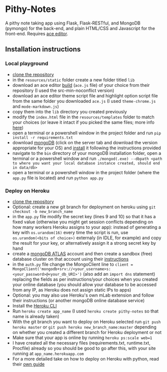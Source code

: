 # Pithy-Notes
A pithy note taking app using Flask, Flask-RESTful, and MongoDB (pymongo) for the back-end, and plain HTML/CSS and Javascript for the front-end. Requires [ace editor](https://ace.c9.io/). 

## Installation instructions
### Local playground
- [clone the repository](https://help.github.com/en/articles/cloning-a-repository)
- in the `resources/static` folder create a new folder titled `lib`
- download an ace editor [build](https://github.com/ajaxorg/ace-builds/) (`ace.js` file) of your choice from their repository (I used the src-min-noconflict version)
- download an ace editor theme script file and highlight option script file from the same folder you downloaded `ace.js` (I used `theme-chrome.js` and `mode-markdown.js`)
- copy them into the `lib` directory you created previously
- modify the `index.html` file in the `resources/templates` folder to match your choices (or leave it intact if you picked the same files; more info [here](https://ace.c9.io/#nav=embedding))
- open a terminal or a powershell window in the project folder and run `pip install -r requirements.txt`
- download [mongoDB](https://www.mongodb.com/download-center/community) (click on the server tab and download the version appropriate for your OS) and [install](https://docs.mongodb.com/manual/installation/) it following the instructions provided
- navigate to the `bin` directory of your mongoDB installation folder, open a terminal or a powershell window and run `./mongod(.exe) --dbpath <path to where you want your local database instance created, should end in data/db>` 
- open a terminal or a powershell window in the project folder (where the `app.py` file is located) and run `python app.py`

### Deploy on Heroku
- [clone the repository](https://help.github.com/en/articles/cloning-a-repository)
- Optional: create a new git branch for deployment on heroku using `git checkout -b new_branch_name`
- in the `app.py` file modify the secret key (lines 9 and 10) so that it has a fixed value (otherwise you might get session conflicts depending on how many workers Heroku assigns to your app): instead of generating a key with `os.urandom(16)` every time the script is run, use `os.urandom(<bits of choice>)` externaly (in IDLE, for example) and copy the result for your key, or alternatively assign it a strong secret key by hand
- create a [mongoDB ATLAS](https://www.mongodb.com/cloud/atlas) account and then create a sandbox (free) database cluster on that account using their [instructions](https://docs.atlas.mongodb.com/getting-started/)
- in the `auth.py` file change the MongoClient line to `client = MongoClient('mongodb+srv://<your_username>s:<your_password>@<your_db_URI>')` (also add an `import dns` statement) replacing the fields as per instructions/your choices when you created your online database (you should allow your database to be accessed from any IP, as Heroku does not assign static IPs to apps) 
- Optional: you may also use Heroku's own mLab extension and follow their instructions (or another mongoDB online database service)
- Install the [Heroku CLI](https://devcenter.heroku.com/articles/heroku-cli#download-and-install)
- Run `heroku create app_name` (I used `heroku create pithy-notes` so that name is already taken)
- With the git branch you want to deploy on Heroku selected run `git push heroku master` or `git push heroku new_branch_name:master` depending on whether you created a different branch for Heroku deployment or not
- Make sure that your app is online by running `heroku ps:scale web=1`
- I have created all the necessary files (requirements.txt, runtime.txt, Procfile) already so you should be good to go after this, with your site running at `app_name.herokuapp.com`
- For a more detailed take on how to deploy on Heroku with python, read their [own guide](https://devcenter.heroku.com/articles/getting-started-with-python)
